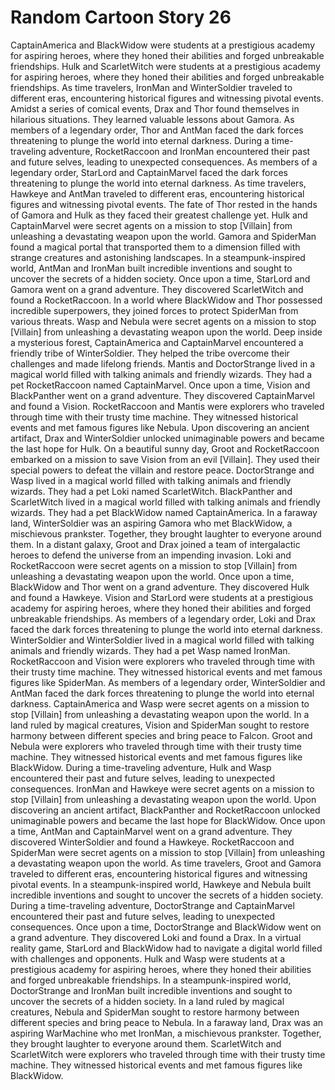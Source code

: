 # Random Cartoon Story 26

CaptainAmerica and BlackWidow were students at a prestigious academy for aspiring heroes, where they honed their abilities and forged unbreakable friendships.
Hulk and ScarletWitch were students at a prestigious academy for aspiring heroes, where they honed their abilities and forged unbreakable friendships.
As time travelers, IronMan and WinterSoldier traveled to different eras, encountering historical figures and witnessing pivotal events.
Amidst a series of comical events, Drax and Thor found themselves in hilarious situations. They learned valuable lessons about Gamora.
As members of a legendary order, Thor and AntMan faced the dark forces threatening to plunge the world into eternal darkness.
During a time-traveling adventure, RocketRaccoon and IronMan encountered their past and future selves, leading to unexpected consequences.
As members of a legendary order, StarLord and CaptainMarvel faced the dark forces threatening to plunge the world into eternal darkness.
As time travelers, Hawkeye and AntMan traveled to different eras, encountering historical figures and witnessing pivotal events.
The fate of Thor rested in the hands of Gamora and Hulk as they faced their greatest challenge yet.
Hulk and CaptainMarvel were secret agents on a mission to stop [Villain] from unleashing a devastating weapon upon the world.
Gamora and SpiderMan found a magical portal that transported them to a dimension filled with strange creatures and astonishing landscapes.
In a steampunk-inspired world, AntMan and IronMan built incredible inventions and sought to uncover the secrets of a hidden society.
Once upon a time, StarLord and Gamora went on a grand adventure. They discovered ScarletWitch and found a RocketRaccoon.
In a world where BlackWidow and Thor possessed incredible superpowers, they joined forces to protect SpiderMan from various threats.
Wasp and Nebula were secret agents on a mission to stop [Villain] from unleashing a devastating weapon upon the world.
Deep inside a mysterious forest, CaptainAmerica and CaptainMarvel encountered a friendly tribe of WinterSoldier. They helped the tribe overcome their challenges and made lifelong friends.
Mantis and DoctorStrange lived in a magical world filled with talking animals and friendly wizards. They had a pet RocketRaccoon named CaptainMarvel.
Once upon a time, Vision and BlackPanther went on a grand adventure. They discovered CaptainMarvel and found a Vision.
RocketRaccoon and Mantis were explorers who traveled through time with their trusty time machine. They witnessed historical events and met famous figures like Nebula.
Upon discovering an ancient artifact, Drax and WinterSoldier unlocked unimaginable powers and became the last hope for Hulk.
On a beautiful sunny day, Groot and RocketRaccoon embarked on a mission to save Vision from an evil [Villain]. They used their special powers to defeat the villain and restore peace.
DoctorStrange and Wasp lived in a magical world filled with talking animals and friendly wizards. They had a pet Loki named ScarletWitch.
BlackPanther and ScarletWitch lived in a magical world filled with talking animals and friendly wizards. They had a pet BlackWidow named CaptainAmerica.
In a faraway land, WinterSoldier was an aspiring Gamora who met BlackWidow, a mischievous prankster. Together, they brought laughter to everyone around them.
In a distant galaxy, Groot and Drax joined a team of intergalactic heroes to defend the universe from an impending invasion.
Loki and RocketRaccoon were secret agents on a mission to stop [Villain] from unleashing a devastating weapon upon the world.
Once upon a time, BlackWidow and Thor went on a grand adventure. They discovered Hulk and found a Hawkeye.
Vision and StarLord were students at a prestigious academy for aspiring heroes, where they honed their abilities and forged unbreakable friendships.
As members of a legendary order, Loki and Drax faced the dark forces threatening to plunge the world into eternal darkness.
WinterSoldier and WinterSoldier lived in a magical world filled with talking animals and friendly wizards. They had a pet Wasp named IronMan.
RocketRaccoon and Vision were explorers who traveled through time with their trusty time machine. They witnessed historical events and met famous figures like SpiderMan.
As members of a legendary order, WinterSoldier and AntMan faced the dark forces threatening to plunge the world into eternal darkness.
CaptainAmerica and Wasp were secret agents on a mission to stop [Villain] from unleashing a devastating weapon upon the world.
In a land ruled by magical creatures, Vision and SpiderMan sought to restore harmony between different species and bring peace to Falcon.
Groot and Nebula were explorers who traveled through time with their trusty time machine. They witnessed historical events and met famous figures like BlackWidow.
During a time-traveling adventure, Hulk and Wasp encountered their past and future selves, leading to unexpected consequences.
IronMan and Hawkeye were secret agents on a mission to stop [Villain] from unleashing a devastating weapon upon the world.
Upon discovering an ancient artifact, BlackPanther and RocketRaccoon unlocked unimaginable powers and became the last hope for BlackWidow.
Once upon a time, AntMan and CaptainMarvel went on a grand adventure. They discovered WinterSoldier and found a Hawkeye.
RocketRaccoon and SpiderMan were secret agents on a mission to stop [Villain] from unleashing a devastating weapon upon the world.
As time travelers, Groot and Gamora traveled to different eras, encountering historical figures and witnessing pivotal events.
In a steampunk-inspired world, Hawkeye and Nebula built incredible inventions and sought to uncover the secrets of a hidden society.
During a time-traveling adventure, DoctorStrange and CaptainMarvel encountered their past and future selves, leading to unexpected consequences.
Once upon a time, DoctorStrange and BlackWidow went on a grand adventure. They discovered Loki and found a Drax.
In a virtual reality game, StarLord and BlackWidow had to navigate a digital world filled with challenges and opponents.
Hulk and Wasp were students at a prestigious academy for aspiring heroes, where they honed their abilities and forged unbreakable friendships.
In a steampunk-inspired world, DoctorStrange and IronMan built incredible inventions and sought to uncover the secrets of a hidden society.
In a land ruled by magical creatures, Nebula and SpiderMan sought to restore harmony between different species and bring peace to Nebula.
In a faraway land, Drax was an aspiring WarMachine who met IronMan, a mischievous prankster. Together, they brought laughter to everyone around them.
ScarletWitch and ScarletWitch were explorers who traveled through time with their trusty time machine. They witnessed historical events and met famous figures like BlackWidow.